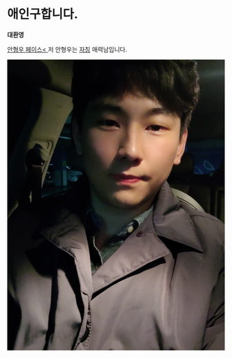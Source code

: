 <!doctype html>
<html>
  <head>
    <title> 제목:장민수 연습 </title>
    <meta charset="utf-8">
  </head>
  <body>
    </ol>
    <h1>애인구합니다.</h1>
    <strong>대환영</strong>
    <p><a href="https://www.w3.org/"> 안형우 페이스< </a> 저 안형우는 <u>자칭</u> 매력남입니다.</p>
    <img src="ahn.jpg" width= "550">
  </body>
</html>
